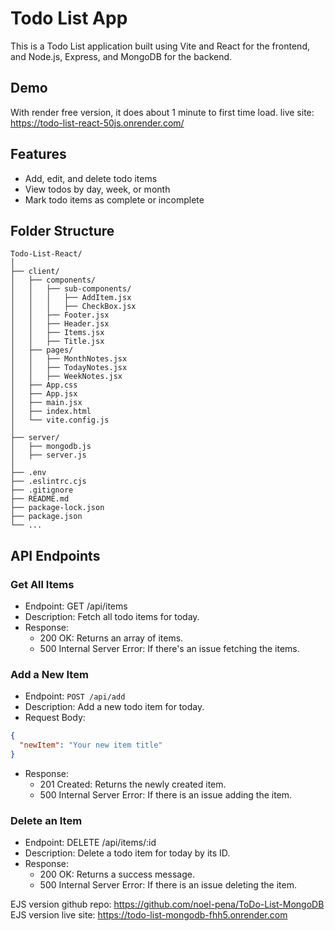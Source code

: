 # Todo List App

This is a Todo List application built using Vite and React for the frontend, and Node.js, Express, and MongoDB for the backend.

## Demo

With render free version, it does about 1 minute to first time load. live site: https://todo-list-react-50js.onrender.com/

## Features

- Add, edit, and delete todo items
- View todos by day, week, or month
- Mark todo items as complete or incomplete

## Folder Structure

```plaintext
Todo-List-React/
│
├── client/
│   ├── components/
│   │   ├── sub-components/
│   │   │   ├── AddItem.jsx
│   │   │   ├── CheckBox.jsx
│   │   ├── Footer.jsx
│   │   ├── Header.jsx
│   │   ├── Items.jsx
│   │   ├── Title.jsx
│   ├── pages/
│   │   ├── MonthNotes.jsx
│   │   ├── TodayNotes.jsx
│   │   ├── WeekNotes.jsx
│   ├── App.css
│   ├── App.jsx
│   ├── main.jsx
│   ├── index.html
│   └── vite.config.js
│
├── server/
│   ├── mongodb.js
│   ├── server.js
│
├── .env
├── .eslintrc.cjs
├── .gitignore
├── README.md
├── package-lock.json
├── package.json
└── ...
```

## API Endpoints

### Get All Items

- Endpoint: GET /api/items
- Description: Fetch all todo items for today.
- Response:
  - 200 OK: Returns an array of items.
  - 500 Internal Server Error: If there's an issue fetching the items.

### Add a New Item

- Endpoint: `POST /api/add`
- Description: Add a new todo item for today.
- Request Body:

```json
{
  "newItem": "Your new item title"
}
```

- Response:
  - 201 Created: Returns the newly created item.
  - 500 Internal Server Error: If there is an issue adding the item.

### Delete an Item

- Endpoint: DELETE /api/items/:id
- Description: Delete a todo item for today by its ID.
- Response:
  - 200 OK: Returns a success message.
  - 500 Internal Server Error: If there is an issue deleting the item.

EJS version github repo: https://github.com/noel-pena/ToDo-List-MongoDB
EJS version live site: https://todo-list-mongodb-fhh5.onrender.com
